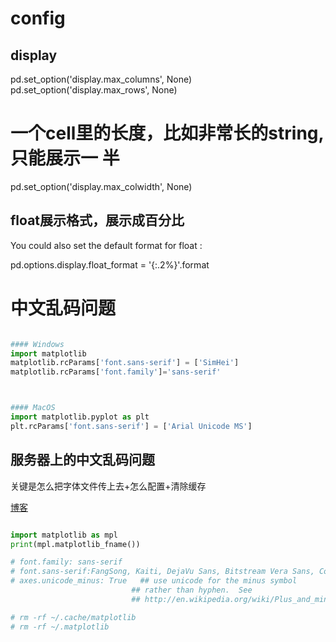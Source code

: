 
# config


## display 
pd.set_option('display.max_columns', None)
pd.set_option('display.max_rows', None)
# 一个cell里的长度，比如非常长的string, 只能展示一  半
pd.set_option('display.max_colwidth', None)


## float展示格式，展示成百分比


You could also set the default format for float :

pd.options.display.float_format = '{:.2%}'.format



# 中文乱码问题
``` py

#### Windows
import matplotlib
matplotlib.rcParams['font.sans-serif'] = ['SimHei']
matplotlib.rcParams['font.family']='sans-serif'



#### MacOS
import matplotlib.pyplot as plt
plt.rcParams['font.sans-serif'] = ['Arial Unicode MS']

```


## 服务器上的中文乱码问题

关键是怎么把字体文件传上去+怎么配置+清除缓存

[博客](https://www.biaodianfu.com/matplotlib-chinese.html ":)")

```py

import matplotlib as mpl
print(mpl.matplotlib_fname())

# font.family: sans-serif
# font.sans-serif:FangSong, Kaiti, DejaVu Sans, Bitstream Vera Sans, Computer Modern Sans Serif, Lucida Grande, Verdana, Geneva, Lucid, Arial, Helvetica, Avant Garde, sans-serif
# axes.unicode_minus: True   ## use unicode for the minus symbol
                           ## rather than hyphen.  See
                           ## http://en.wikipedia.org/wiki/Plus_and_minus_signs#Character_codes

# rm -rf ~/.cache/matplotlib
# rm -rf ~/.matplotlib

```





